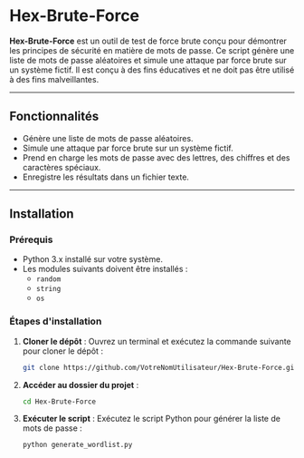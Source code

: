 
# **Hex-Brute-Force**

**Hex-Brute-Force** est un outil de test de force brute conçu pour démontrer les principes de sécurité en matière de mots de passe. Ce script génère une liste de mots de passe aléatoires et simule une attaque par force brute sur un système fictif. Il est conçu à des fins éducatives et ne doit pas être utilisé à des fins malveillantes.

---

## **Fonctionnalités**

- Génère une liste de mots de passe aléatoires.
- Simule une attaque par force brute sur un système fictif.
- Prend en charge les mots de passe avec des lettres, des chiffres et des caractères spéciaux.
- Enregistre les résultats dans un fichier texte.

---

## **Installation**

### **Prérequis**

- Python 3.x installé sur votre système.
- Les modules suivants doivent être installés :
  - `random`
  - `string`
  - `os`

### **Étapes d'installation**

1. **Cloner le dépôt** :
   Ouvrez un terminal et exécutez la commande suivante pour cloner le dépôt :
   ```bash
   git clone https://github.com/VotreNomUtilisateur/Hex-Brute-Force.git
   ```

2. **Accéder au dossier du projet** :
   ```bash
   cd Hex-Brute-Force
   ```

3. **Exécuter le script** :
   Exécutez le script Python pour générer la liste de mots de passe :
   ```bash
   python generate_wordlist.py
   ```
